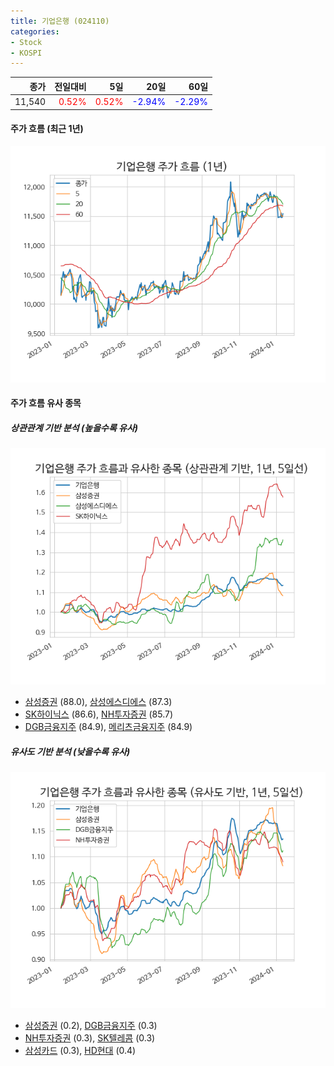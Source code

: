 ```yaml
---
title: 기업은행 (024110)
categories:
- Stock
- KOSPI
---
```


|종가|전일대비|5일|20일|60일|
|---:|-------:|--:|---:|---:|
|11,540|<span style="color: red">0.52%</span>|<span style="color: red">0.52%</span>|<span style="color: blue">-2.94%</span>|<span style="color: blue">-2.29%</span>|

<!-- more -->


#### 주가 흐름 (최근 1년)
![024110](/assets/images/stock/024110.png)


#### 주가 흐름 유사 종목


##### 상관관계 기반 분석 (높을수록 유사)
![024110](/assets/images/stock/024110_corr.png)
- [삼성증권](/016360/) (88.0), [삼성에스디에스](/018260/) (87.3)
- [SK하이닉스](/000660/) (86.6), [NH투자증권](/005940/) (85.7)
- [DGB금융지주](/139130/) (84.9), [메리츠금융지주](/138040/) (84.9)


##### 유사도 기반 분석 (낮을수록 유사)	
![024110](/assets/images/stock/024110_sim.png)
- [삼성증권](/016360/) (0.2), [DGB금융지주](/139130/) (0.3)
- [NH투자증권](/005940/) (0.3), [SK텔레콤](/017670/) (0.3)
- [삼성카드](/029780/) (0.3), [HD현대](/267250/) (0.4)